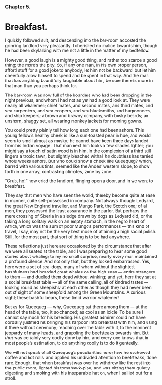 ### Chapter 5.

# Breakfast.

I quickly followed suit, and descending into the bar-room accosted the grinning
landlord very pleasantly. I cherished no malice towards him, though he had been
skylarking with me not a little in the matter of my bedfellow.

However, a good laugh is a mighty good thing, and rather too scarce a good
thing; the more’s the pity. So, if any one man, in his own proper person, afford
stuff for a good joke to anybody, let him not be backward, but let him
cheerfully allow himself to spend and be spent in that way. And the man that has
anything bountifully laughable about him, be sure there is more in that man than
you perhaps think for.

The bar-room was now full of the boarders who had been dropping in the night
previous, and whom I had not as yet had a good look at. They were nearly all
whalemen; chief mates, and second mates, and third mates, and sea carpenters,
and sea coopers, and sea blacksmiths, and harpooneers, and ship keepers; a brown
and brawny company, with bosky beards; an unshorn, shaggy set, all wearing
monkey jackets for morning gowns.

You could pretty plainly tell how long each one had been ashore. This young
fellow’s healthy cheek is like a sun-toasted pear in hue, and would seem to
smell almost as musky; he cannot have been three days landed from his Indian
voyage. That man next him looks a few shades lighter; you might say a touch of
satin wood is in him. In the complexion of a third still lingers a tropic tawn,
but slightly bleached withal; _he_ doubtless has tarried whole weeks ashore. But
who could show a cheek like Queequeg? which, barred with various tints, seemed
like the Andes’ western slope, to show forth in one array, contrasting climates,
zone by zone.

“Grub, ho!” now cried the landlord, flinging open a door, and in we went to
breakfast.

They say that men who have seen the world, thereby become quite at ease in
manner, quite self-possessed in company. Not always, though: Ledyard, the great
New England traveller, and Mungo Park, the Scotch one; of all men, they
possessed the least assurance in the parlor. But perhaps the mere crossing of
Siberia in a sledge drawn by dogs as Ledyard did, or the taking a long solitary
walk on an empty stomach, in the negro heart of Africa, which was the sum of
poor Mungo’s performances — this kind of travel, I say, may not be the very best
mode of attaining a high social polish. Still, for the most part, that sort of
thing is to be had anywhere.

These reflections just here are occasioned by the circumstance that after we
were all seated at the table, and I was preparing to hear some good stories
about whaling; to my no small surprise, nearly every man maintained a profound
silence. And not only that, but they looked embarrassed. Yes, here were a set of
sea-dogs, many of whom without the slightest bashfulness had boarded great
whales on the high seas — entire strangers to them — and duelled them dead
without winking; and yet, here they sat at a social breakfast table — all of the
same calling, all of kindred tastes — looking round as sheepishly at each other
as though they had never been out of sight of some sheepfold among the Green
Mountains. A curious sight; these bashful bears, these timid warrior whalemen!

But as for Queequeg — why, Queequeg sat there among them — at the head of the
table, too, it so chanced; as cool as an icicle. To be sure I cannot say much
for his breeding. His greatest admirer could not have cordially justified his
bringing his harpoon into breakfast with him, and using it there without
ceremony; reaching over the table with it, to the imminent jeopardy of many
heads, and grappling the beefsteaks towards him. But _that_ was certainly very
coolly done by him, and every one knows that in most people’s estimation, to do
anything coolly is to do it genteelly.

We will not speak of all Queequeg’s peculiarities here; how he eschewed coffee
and hot rolls, and applied his undivided attention to beefsteaks, done rare.
Enough, that when breakfast was over he withdrew like the rest into the public
room, lighted his tomahawk-pipe, and was sitting there quietly digesting and
smoking with his inseparable hat on, when I sallied out for a stroll.
